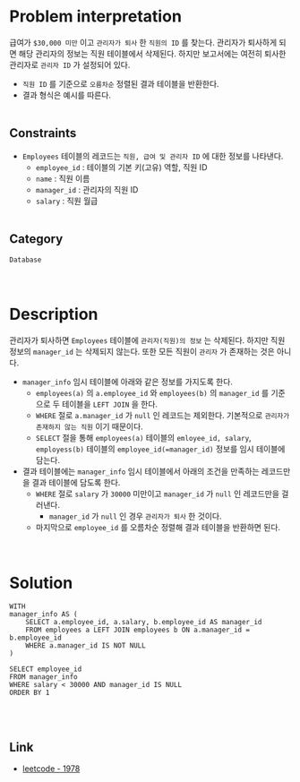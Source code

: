 # Problem interpretation
급여가 `$30,000 미만` 이고 `관리자가 퇴사` 한 `직원의 ID` 를 찾는다. 관리자가 퇴사하게 되면 해당 관리자의 정보는 직원 테이블에서 삭제된다. 하지만 보고서에는 여전히 퇴사한 관리자로 `관리자 ID` 가 설정되어 있다.
- `직원 ID` 를 기준으로 `오름차순` 정렬된 결과 테이블을 반환한다.
- 결과 형식은 예시를 따른다.
<br/><br/>

## Constraints
- `Employees` 테이블의 레코드는 `직원, 급여 및 관리자 ID` 에 대한 정보를 나타낸다.
    - `employee_id` : 테이블의 기본 키(고유) 역할, 직원 ID
    - `name` : 직원 이름
    - `manager_id` : 관리자의 직원 ID
    - `salary` : 직원 월급
<br/><br/>

## Category
`Database`
<br/><br/><br/>

# Description
관리자가 퇴사하면 `Employees` 테이블에 `관리자(직원)의 정보` 는 삭제된다. 하지만 직원 정보의 `manager_id` 는 삭제되지 않는다. 또한 모든 직원이 `관리자` 가 존재하는 것은 아니다.
- `manager_info` 임시 테이블에 아래와 같은 정보를 가지도록 한다.
    - `employees(a)` 의 `a.employee_id` 와 `employees(b)` 의 `manager_id` 를 기준으로 두 테이블을 `LEFT JOIN` 을 한다.
    - `WHERE` 절로 `a.manager_id` 가 `null` 인 레코드는 제외한다. 기본적으로 `관리자가 존재하지 않는 직원` 이기 때문이다.
    - `SELECT` 절을 통해 `employees(a)` 테이블의 `emloyee_id, salary`, `employess(b)` 테이블의 `employee_id(=manager_id)` 정보를 임시 테이블에 담는다.
- 결과 테이블에는 `manager_info` 임시 테이블에서 아래의 조건을 만족하는 레코드만을 결과 테이블에 담도록 한다.
    - `WHERE` 절로 `salary` 가 `30000` 미만이고 `manager_id` 가 `null` 인 레코드만을 걸러낸다.
        - `manager_id` 가 `null` 인 경우 `관리자가 퇴사` 한 것이다.
    - 마지막으로 `employee_id` 를 오름차순 정렬해 결과 테이블을 반환하면 된다.
<br/><br/><br/>

# Solution
```mysql
WITH
manager_info AS (
    SELECT a.employee_id, a.salary, b.employee_id AS manager_id
    FROM employees a LEFT JOIN employees b ON a.manager_id = b.employee_id
    WHERE a.manager_id IS NOT NULL
)

SELECT employee_id
FROM manager_info
WHERE salary < 30000 AND manager_id IS NULL
ORDER BY 1
```
<br/><br/>

## Link
- [leetcode - 1978](https://leetcode.com/problems/employees-whose-manager-left-the-company/description/)
